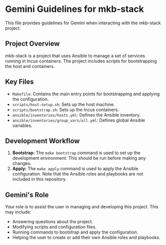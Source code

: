 # Gemini Guidelines for mkb-stack

This file provides guidelines for Gemini when interacting with the mkb-stack project.

## Project Overview

mkb-stack is a project that uses Ansible to manage a set of services running in Incus containers. The project includes scripts for bootstrapping the host and containers.

## Key Files

*   `Makefile`: Contains the main entry points for bootstrapping and applying the configuration.
*   `scripts/host-setup.sh`: Sets up the host machine.
*   `scripts/bootstrap.sh`: Sets up the Incus containers.
*   `ansible/inventories/hosts.yml`: Defines the Ansible inventory.
*   `ansible/inventories/group_vars/all.yml`: Defines global Ansible variables.

## Development Workflow

1.  **Bootstrap:** The `make bootstrap` command is used to set up the development environment. This should be run before making any changes.
2.  **Apply:** The `make apply` command is used to apply the Ansible configuration. Note that the Ansible roles and playbooks are not included in this repository.

## Gemini's Role

Your role is to assist the user in managing and developing this project. This may include:

*   Answering questions about the project.
*   Modifying scripts and configuration files.
*   Running commands to bootstrap and apply the configuration.
*   Helping the user to create or add their own Ansible roles and playbooks.
